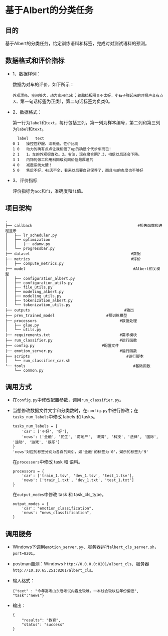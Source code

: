 # 基于Albert的分类任务

## 目的

基于Albert的分类任务，给定训练语料和标签，完成对对测试语料的预测。

## 数据格式和评价指标

* 1、数据样例：

  数据为对车的评价，如下所示：

  `外观漂亮，空间够大，动力家用也ok`；`轮胎挡板隔音不太好，小石子弹起来的时候声音有点大。`第一句话标签为正类1，第二句话标签为负类0。

* 2、数据格式：

  第一行为`label`和`text`，每行包括三列，第一列为样本编号，第二列和第三列为`label`和`text`。

  ```
  	label	text
  0	1	操控性舒服、油耗低，性价比高
  1	0	动力的确有点点让我相信了up的确是个代步车而已!
  2	1	1。车的外观很喜欢。2。省油，现在磨合期7.3，相信以后还会下降。
  3	1	内饰的做工和用料同级别同价位最厚道的
  4	0	减震系统太硬！
  5	0	售后不好，4s店不全，看来以后要自己保养了，而且4s的态度也不够好
  ```

* 3、评价指标

  评价指标为`acc`和`f1`，准确度和`f1`值。

## 项目架构

    .
    ├── callback                                               #损失函数和进程显示
    │   ├── lr_scheduler.py
    │   ├── optimization
    │   │   ├── adamw.py
    │   └── progressbar.py
    ├── dataset												#数据
    ├── metrics												#评价
    │   ├── compute_metrics.py
    ├── model												 #Albert相关模型
    │   ├── configuration_albert.py
    │   ├── configuration_utils.py
    │   ├── file_utils.py
    │   ├── modeling_albert.py
    │   ├── modeling_utils.py
    │   ├── tokenization_albert.py
    │   └── tokenization_utils.py
    ├── outputs											 #输出
    ├── prev_trained_model						 #预训练模型
    ├── processors									   #数据处理
    │   ├── glue.py
    │   └── utils.py
    ├── requirements.txt							   #需求模块
    ├── run_classifier.py							   #运行函数
    ├── config.py							   #配置文件
    ├── emotion_server.py							   #运行函数
    ├── scripts											  #运行脚本
    │   └── run_classifier_car.sh
    └── tools												 #基础函数
        └── common.py

## 调用方式

* 在`config.py`中修改配置参数，调用`run_classifier.py`。

* 当想修改数据文件文字和分类数时，在`config.py`中进行修改；在`tasks_num_labels`中修改 labels 和 tasks。

  ```
  tasks_num_labels = {
      'car': ['不好', '好'],
      'news': ['金融', '民生', '房地产', '教育', '科技', '法律', '国际', '运动', '游戏', '娱乐']
  }
  'news'对应的标签分别为各自的索引，如'金融'的标签为'0'，娱乐的标签为'9'
  ```

  在`processors`中修改 task 和 语料。

  ```
  processors = {
      'car': ['train_1.tsv', 'dev_1.tsv', 'test_1.tsv'],
      'news': ['train_1.txt', 'dev_1.txt', 'test_1.txt']
  }
  ```

  在`output_modes`中修改 task 和 task_cls_type。

  ```
  output_modes = {
      'car': "emotion_classification",
      'news': "news_classfification",
  }
  ```

## 调用服务

* Windows下调用`emotion_server.py`、服务器运行`albert_cls_server.sh`，`port=8201`。

* postman自测：Windows `http://0.0.0.0:8201/albert_cls`、服务器`http://10.10.65.251:8201/albert_cls`。

* 输入格式：

  ```
  {"text" : "今年高考山东卷考试内容比较难。一本线会较以往年份偏低", "task":"news"}
  ```

* 输出：

  ```
  {
      "results": "教育",
      "status": "success"
  }
  ```

  

